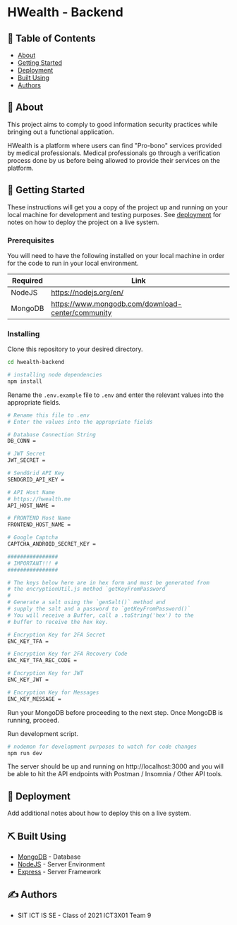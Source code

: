 # HWealth - Backend

## 📝 Table of Contents

- [About](#about)
- [Getting Started](#getting_started)
- [Deployment](#deployment)
- [Built Using](#built_using)
- [Authors](#authors)

## 🧐 About <a name = "about"></a>

This project aims to comply to good information security practices while bringing out a functional application.

HWealth is a platform where users can find "Pro-bono" services provided by medical professionals. Medical professionals go through a verification process done by us before being allowed to provide their services on the platform.

## 🏁 Getting Started <a name = "getting_started"></a>

These instructions will get you a copy of the project up and running on your local machine for development and testing purposes. See [deployment](#deployment) for notes on how to deploy the project on a live system.

### Prerequisites

You will need to have the following installed on your local machine in order for the code to run in your local environment.

| Required | Link                                              |
| -------- | ------------------------------------------------- |
| NodeJS   | https://nodejs.org/en/                            |
| MongoDB  | https://www.mongodb.com/download-center/community |

### Installing

Clone this repository to your desired directory.

```bash
cd hwealth-backend

# installing node dependencies
npm install
```

Rename the `.env.example` file to `.env` and enter the relevant values into the appropriate fields.

```bash
# Rename this file to .env
# Enter the values into the appropriate fields

# Database Connection String
DB_CONN =

# JWT Secret
JWT_SECRET =

# SendGrid API Key
SENDGRID_API_KEY =

# API Host Name
# https://hwealth.me
API_HOST_NAME =

# FRONTEND Host Name
FRONTEND_HOST_NAME =

# Google Captcha
CAPTCHA_ANDROID_SECRET_KEY =

################
# IMPORTANT!!! #
################

# The keys below here are in hex form and must be generated from
# the encryptionUtil.js method `getKeyFromPassword`
#
# Generate a salt using the `genSalt()` method and 
# supply the salt and a password to `getKeyFromPassword()`
# You will receive a Buffer, call a .toString('hex') to the
# buffer to receive the hex key.

# Encryption Key for 2FA Secret
ENC_KEY_TFA =

# Encryption Key for 2FA Recovery Code
ENC_KEY_TFA_REC_CODE =

# Encryption Key for JWT
ENC_KEY_JWT =

# Encryption Key for Messages
ENC_KEY_MESSAGE =
```

Run your MongoDB before proceeding to the next step. Once MongoDB is running, proceed.

Run development script.

```bash
# nodemon for development purposes to watch for code changes
npm run dev
```

The server should be up and running on http://localhost:3000 and you will be able to hit the API endpoints with Postman / Insomnia / Other API tools.

## 🚀 Deployment <a name = "deployment"></a>

Add additional notes about how to deploy this on a live system.

## ⛏️ Built Using <a name = "built_using"></a>

- [MongoDB](https://www.mongodb.com/) - Database
- [NodeJS](https://nodejs.org/en/) - Server Environment
- [Express](https://expressjs.com/) - Server Framework

## ✍️ Authors <a name = "authors"></a>

- SIT ICT IS SE - Class of 2021 ICT3X01 Team 9
